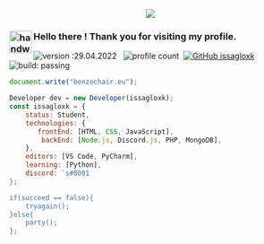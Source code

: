 <p align="center">
  <img src="https://readme-typing-svg.herokuapp.com/?center=true&vCenter=true&color=FFFFFF&width=500&lines=welcome+back+|+benzochair.eu" />
</p>

### <img alt="handwavegif" src="https://user-images.githubusercontent.com/39513876/112366216-8cfe7400-8cfe-11eb-8116-7d3dbae20e97.gif" width='40' align="left"/> Hello there ! Thank you for visiting my profile.
![version :29.04.2022](https://img.shields.io/badge/version-29.04.2022-informational) &nbsp;
![profile count](https://komarev.com/ghpvc/?username=issagloxk&color=red)&nbsp;
[![GitHub issagloxk](https://img.shields.io/github/followers/issagloxk?label=follow&style=social)](https://github.com/issagloxk)&nbsp;
![build: passing](https://img.shields.io/badge/build-passing-success)





```js
document.write("benzochair.eu");

Developer dev = new Developer(issagloxk);
const issagloxk = {
    status: Student,
    technologies: {
       frontEnd: [HTML, CSS, JavaScript],
        backEnd: [Node.js, Discord.js, PHP, MongoDB],
    },
    editors: [VS Code, PyCharm],
    learning: [Python],
    discord: `s#0001
};

if(succeed == false){
    tryagain();
}else{
    party();
};
```

<!--

### 🛠 &nbsp;Tech Stack

![Python](https://img.shields.io/badge/-Python-05122A?style=flat&logo=python)&nbsp;
![JavaScript](https://img.shields.io/badge/-JavaScript-05122A?style=flat&logo=javascript)&nbsp;
![C++](https://img.shields.io/badge/-C++-05122A?style=flat&logo=C%2B%2B&logoColor=00599C)&nbsp;
![HTML](https://img.shields.io/badge/-HTML-05122A?style=flat&logo=HTML5)&nbsp;
![CSS](https://img.shields.io/badge/-CSS-05122A?style=flat&logo=CSS3&logoColor=1572B6)&nbsp;

-->

<!--

-->

<!--
**issagloxk/issagloxk** is a ✨ _special_ ✨ repository because its `README.md` (this file) appears on your GitHub profile.

Here are some ideas to get you started:

- 🔭 I’m currently working on ...
- 🌱 I’m currently learning ...
- 👯 I’m looking to collaborate on ...
- 🤔 I’m looking for help with ...
- 💬 Ask me about ...
- 📫 How to reach me: ...
- 😄 Pronouns: ...
- ⚡ Fun fact: ...
-->
